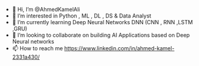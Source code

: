 - 👋 Hi, I’m @AhmedKamelAli 
- 👀 I’m interested in Python , ML , DL , DS & Data Analyst
- 🌱 I’m currently learning Deep Neural Networks DNN (CNN , RNN ,LSTM ,GRU)
- 💞️ I’m looking to collaborate on building AI Applications based on Deep Neural networks
- 📫 How to reach me https://www.linkedin.com/in/ahmed-kamel-2331a430/

<!---
AhmedKamelAli/AhmedKamelAli is a ✨ special ✨ repository because its `README.md` (this file) appears on your GitHub profile.
You can click the Preview link to take a look at your changes.
--->
